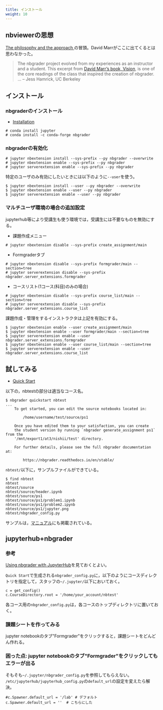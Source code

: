 ```yaml
---
title: インストール
weight: 10
---
```


## nbviewerの思想

[The philosophy and the approach
](https://nbgrader.readthedocs.io/en/stable/user_guide/philosophy.html)の冒頭。David Marrがここに出てくるとは思わなかった。

> The nbgrader project evolved from my experiences as an instructor and a student. This excerpt from [David Marr’s book, Vision](https://www.dropbox.com/s/olrx40rzzvk1v1i/Marr%20-%20The%20Philosophy%20and%20the%20Approach.pdf?dl=0), is one of the core readings of the class that inspired the creation of nbgrader. ...
– Jess Hamrick, UC Berkeley


## インストール
### nbgraderのインストール

- [Installation](https://nbgrader.readthedocs.io/en/stable/user_guide/installation.html)

```
# conda install jupyter
# conda install -c conda-forge nbgrader
```


### nbgraderの有効化

```
# jupyter nbextension install --sys-prefix --py nbgrader --overwrite
# jupyter nbextension enable --sys-prefix --py nbgrader
# jupyter serverextension enable --sys-prefix --py nbgrader
```

特定のユーザのみ有効にしたいときには以下のように`--user`を使う。

```
$ jupyter nbextension install --user --py nbgrader --overwrite
$ jupyter nbextension enable --user --py nbgrader
$ jupyter serverextension enable --user --py nbgrader
```


### マルチユーザ環境の場合の追加設定

jupyterhub等により受講生も使う環境では，受講生には不要なものを無効にする。

- 課題作成メニュー

```
# jupyter nbextension disable --sys-prefix create_assignment/main
```
- Formgraderタブ
```
# jupyter nbextension disable --sys-prefix formgrader/main --section=tree
# jupyter serverextension disable --sys-prefix nbgrader.server_extensions.formgrader
```
- コースリスト(1コース(科目)のみの場合)
```
# jupyter nbextension disable --sys-prefix course_list/main --section=tree
# jupyter serverextension disable --sys-prefix nbgrader.server_extensions.course_list
```

課題作成・管理をするインストラクタは上記を有効にする。

```
$ jupyter nbextension enable --user create_assignment/main
$ jupyter nbextension enable --user formgrader/main --section=tree
$ jupyter serverextension enable --user nbgrader.server_extensions.formgrader
$ jupyter nbextension enable --user course_list/main --section=tree
$ jupyter serverextension enable --user nbgrader.server_extensions.course_list
```


## 試してみる

- [Quick Start](https://nbgrader.readthedocs.io/en/stable/user_guide/installation.html#quick-start)

以下の，nbtestの部分は適当なコース名。

```
$ nbgrader quickstart nbtest
...
    To get started, you can edit the source notebooks located in:
    
        /home/username/test/source/ps1
    
    Once you have edited them to your satisfaction, you can create
    the student version by running `nbgrader generate_assignment ps1` from the
    '/mnt/export1/at3/nishii/test' directory.
    
    For further details, please see the full nbgrader documentation at:
    
        https://nbgrader.readthedocs.io/en/stable/

```

`nbtest/`以下に，サンプルファイルができている。
```
$ find nbtest
nbtest
nbtest/source
nbtest/source/header.ipynb
nbtest/source/ps1
nbtest/source/ps1/problem1.ipynb
nbtest/source/ps1/problem2.ipynb
nbtest/source/ps1/jupyter.png
nbtest/nbgrader_config.py
```

サンプルは，[マニュアル](https://nbgrader.readthedocs.io/en/stable/user_guide/creating_and_grading_assignments.html)にも掲載されている。

## jupyterhub+nbgrader


### 参考
[Using nbgrader with JupyterHub](https://nbgrader.readthedocs.io/en/master/configuration/jupyterhub_config.html)を見ておくとよい。

`Quick Start`で生成される`nbgrader_config.py`に，以下のようにコースディレクトリを指定して，スタッフの`~/.jupyter/`以下においておく。

```
c = get_config()
c.CourseDirectory.root = '/home/your_account/nbtest'
```

各コース用の`nbgrader_config.py`は，各コースのトップディレクトリに置いておく。

### 課題シートを作ってみる

jupyter notebookのタブ"Formgrader"をクリックすると，課題シートをどんどん作れる。

### 困った点: jupyter notebookのタブ"Formgrader"をクリックしてもエラーが出る

そもそも`~/.jupyter/nbgrader_config.py`を参照してもらえない。
`/etc/jupyterhub/jupyterhub_config.py`の`default_url`の設定を変えたら解決。

```
#c.Spawner.default_url = '/lab' # デフォルト
c.Spawner.default_url = ''  # こちらにした
```
